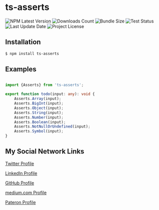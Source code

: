 # ts-asserts

![NPM Latest Version](https://img.shields.io/npm/v/ts-asserts)
![Downloads Count](https://img.shields.io/npm/dm/ts-asserts.svg)
![Bundle Size](https://packagephobia.now.sh/badge?p=ts-asserts)
![Test Status](https://img.shields.io/travis/karbashevskyi/ts-asserts/main.svg)
![Last Update Date](https://img.shields.io/github/last-commit/karbashevskyi/ts-asserts)
![Project License](https://img.shields.io/github/license/karbashevskyi/ts-asserts)

## Installation

```bash
$ npm install ts-asserts
```

## Examples

```typescript

import {Asserts} from 'ts-asserts';

export function todo(input: any): void {
    Asserts.Array(input);
    Asserts.BigInt(input);
    Asserts.Object(input);
    Asserts.String(input);
    Asserts.Number(input);
    Asserts.Boolean(input);
    Asserts.NotNullOrUndefined(input);
    Asserts.Symbol(input);
}

```


## My Social Network Links
[Twitter Profile](https://twitter.com/Karbashevskyi)

[LinkedIn Profile](https://www.linkedin.com/in/ivan-karbashevskyi/)

[GitHub Profile](https://github.com/Karbashevskyi)

[medium.com Profile](https://medium.com/@ivankarbashevskyi)

[Pateron Profile](https://www.patreon.com/karbash)

